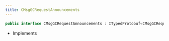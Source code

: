 ```yaml
---
title: CMsgGCRequestAnnouncements
---
```


```csharp
public interface CMsgGCRequestAnnouncements : ITypedProtobuf<CMsgGCRequestAnnouncements>, INativeHandle
```

- Implements

